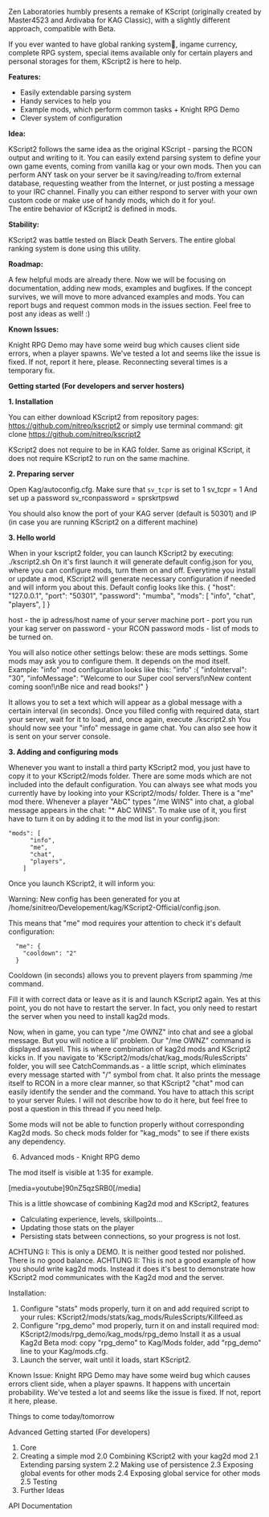 Zen Laboratories humbly presents a remake of KScript (originally created by Master4523 and Ardivaba for KAG Classic), with a slightly different approach, compatible with Beta.

If you ever wanted to have global ranking system:chicken:, ingame currency, complete RPG system, special items available only for certain players and personal storages for them, KScript2 is here to help.

**Features:**

- Easily extendable parsing system
- Handy services to help you
- Example mods, which perform common tasks + Knight RPG Demo
- Clever system of configuration

**Idea:**

KScript2 follows the same idea as the original KScript - parsing the RCON output and writing to it. You can easily extend parsing system to define your own game events, coming from vanilla kag or your own mods. Then you can perform ANY task on your server be it saving/reading to/from external database, requesting weather from the Internet, or just posting a message to your IRC channel. Finally you can either respond to server with your own custom code or make use of handy mods, which do it for you!.  
The entire behavior of KScript2 is defined in mods.

**Stability:**

KScript2 was battle tested on Black Death Servers. The entire global ranking system is done using this utility.

**Roadmap:**

A few helpful mods are already there. Now we will be focusing on documentation, adding new mods, examples and bugfixes. If the concept survives, we will move to more advanced examples and mods.
You can report bugs and request common mods in the issues section.
Feel free to post any ideas as well! :)

**Known Issues:**

Knight RPG Demo may have some weird bug which causes client side errors, when a player spawns.
We've tested a lot and seems like the issue is fixed. If not, report it here, please. Reconnecting several times is a temporary fix.

**Getting started (For developers and server hosters)**

**1. Installation**

You can either download KScript2 from repository pages:
    https://github.com/nitreo/kscript2
or simply use terminal command:
    git clone https://github.com/nitreo/kscript2

KScript2 does not require to be in KAG folder. Same as original KScript, it does not require KScript2 to run on the same machine.

**2. Preparing server**

Open
    Kag/autoconfig.cfg.
Make sure that `sv_tcpr` is set to 1
    sv_tcpr = 1
And set up a password
    sv_rconpassword = sprskrtpswd

You should also know the port of your KAG server (default is 50301) and IP (in case you are running KScript2 on a different machine)

**3. Hello world**

When in your kscript2 folder, you can launch KScript2 by executing:
    ./kscript2.sh
On it's first launch it will generate default config.json for you, where you can configure mods, turn them on and off. Everytime you install or update a mod, KScript2 will generate necessary configuration if needed and will inform you about this.
Default config looks like this.
        {
            "host": "127.0.0.1",
            "port": "50301",
            "password": "mumba",
            "mods": [
              "info",
              "chat",
              "players",
            ]
        }

host - the ip adress/host name of your server machine
port - port you run your kag server on
password - your RCON password
mods - list of mods to be turned on.

You will also notice other settings below: these are mods settings. Some mods may ask you to configure them. It depends on the mod itself. Example: "info" mod configuration looks like this:
        "info" :{
          "infoInterval": "30",
          "infoMessage": "Welcome to our Super cool servers!\nNew content coming soon!\nBe nice and read books!"
        }

It allows you to set a text which will appear as a global message with a certain interval (in seconds).
Once you filled config with required data, start your server, wait for it to load, and, once again, execute
    ./kscript2.sh
You should now see your "info" message in game chat. You can also see how it is sent on your server console.

**3. Adding and configuring mods**

Whenever you want to install a third party KScript2 mod, you just have to copy it to your KScript2/mods folder.
There are some mods which are not included into the default configuration. You can always see what mods you currently have by looking into your KScript2/mods/ folder.
There is a "me" mod there. Whenever a player "AbC" types "/me WINS" into chat, a global message appears in the chat: "* AbC WINS".
To make use of it, you first have to turn it on by adding it to the mod list in your config.json:

    "mods": [
          "info",
          "me",
          "chat",
          "players",
        ]

Once you launch KScript2, it will inform you:

Warning: New config has been generated for you at /home/sinitreo/Developement/kag/KScript2-Official/config.json.

This means that "me" mod requires your attention to check it's default configuration:

      "me": {
        "cooldown": "2"
      }

Cooldown (in seconds) allows you to prevent players from spamming  /me command.

Fill it with correct data or leave as it is and launch KScript2 again.
Yes at this point, you do not have to restart the server. In fact, you only need to restart the server when you need to install kag2d mods.

Now, when in game, you can type "/me OWNZ" into chat and see a global message. But you will notice a lil' problem. Our "/me OWNZ" command is displayed aswell. This is where combination of kag2d mods and KScript2 kicks in. If you navigate to  'KScript2/mods/chat/kag_mods/RulesScripts' folder, you will see CatchCommands.as - a little script, which eliminates every message started with "/" symbol from chat. It also prints the message itself to RCON in a more clear manner, so that KScript2 "chat" mod can easily identify the sender and the command. You have to attach this script to your server Rules. I will not describe how to do it here, but feel free to post a question in this thread if you need help.

Some mods will not be able to function properly without corresponding Kag2d mods. So check mods folder for "kag_mods" to see if there exists any dependency.

6. Advanced mods - Knight RPG demo

The mod itself is visible at 1:35 for example.

[media=youtube]90nZ5qzSRB0[/media]

This is a little showcase of combining Kag2d mod and KScript2, features
- Calculating experience, levels, skillpoints...
- Updating those stats on the player
- Persisting stats between connections, so your progress is not lost.

ACHTUNG I: This is only a DEMO. It is neither good tested nor polished. There is no good balance.
ACHTUNG II: This is not a good example of how you should write kag2d mods. Instead it does it's best to demonstrate how KScript2 mod communicates with the Kag2d mod and the server.

Installation:
1. Configure "stats" mods properly, turn it on and add required script to your rules:
    KScript2/mods/stats/kag_mods/RulesScripts/Killfeed.as
2. Configure "rpg_demo" mod properly, turn it on and install required mod:
    KScript2/mods/rpg_demo/kag_mods/rpg_demo
Install it as a usual Kag2d Beta mod: copy "rpg_demo" to Kag/Mods folder, add "rpg_demo" line to your Kag/mods.cfg.
3. Launch the server, wait until it loads, start KScript2.

Known Issue:
Knight RPG Demo may have some weird bug which causes errors client side, when a player spawns. It happens with uncertain probability. We've tested a lot and seems like the issue is fixed. If not, report it here, please.

Things to come today/tomorrow

Advanced Getting started (For developers)
1. Core
2. Creating a simple mod
 2.0 Combining KScript2 with your kag2d mod
 2.1 Extending parsing system
 2.2 Making use of persistence
 2.3 Exposing global events for other mods
 2.4 Exposing global service for other mods
 2.5 Testing
3. Further Ideas

API Documentation